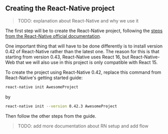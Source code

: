 ## Creating the React-Native project

> TODO: explanation about React-Native and why we use it

The first step will be to create the React-Native project, following the [steps from the React-Native official documentation](https://facebook.github.io/react-native/releases/0.42/docs/getting-started.html).

One important thing that will have to be done differently is to install version 0.42 of React-Native rather than the latest one. The reason for this is that starting from version 0.43, React-Native uses React 16, but React-Native-Web that we will also use in this project is only compatible with React 15.

To create the project using React-Native 0.42, replace this command from React-Native's getting started guide:

```bash
react-native init AwesomeProject
```

by

```bash
react-native init --version 0.42.3 AwesomeProject
```

Then follow the other steps from the guide.



> TODO: add more documentation about RN setup and add flow



